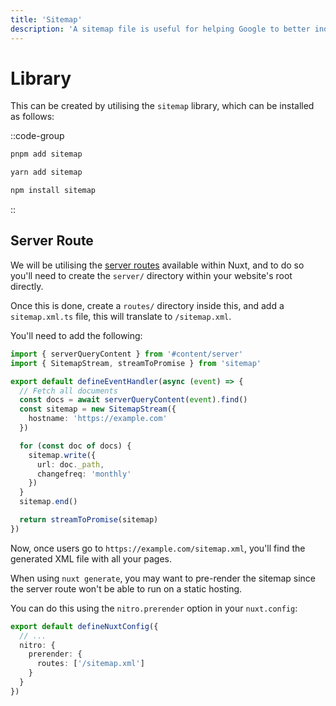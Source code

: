 ```yaml
---
title: 'Sitemap'
description: 'A sitemap file is useful for helping Google to better index your website, ensuring that the content you write can be visible in search results.'
---
```


# Library

This can be created by utilising the `sitemap` library, which can be installed as follows:

::code-group
```bash [pnpm]
pnpm add sitemap
```

```bash [yarn]
yarn add sitemap
```

```bash [npm]
npm install sitemap
```
::

## Server Route

We will be utilising the [server routes](https://nuxt.com/docs/guide/directory-structure/server#server-routes) available within Nuxt, and to do so you'll need to create the `server/` directory within your website's root directly.

Once this is done, create a `routes/` directory inside this, and add a `sitemap.xml.ts` file, this will translate to `/sitemap.xml`.

You'll need to add the following:

```ts [server/routes/sitemap.xml.ts]
import { serverQueryContent } from '#content/server'
import { SitemapStream, streamToPromise } from 'sitemap'

export default defineEventHandler(async (event) => {
  // Fetch all documents
  const docs = await serverQueryContent(event).find()
  const sitemap = new SitemapStream({
    hostname: 'https://example.com'
  })

  for (const doc of docs) {
    sitemap.write({
      url: doc._path,
      changefreq: 'monthly'
    })
  }
  sitemap.end()

  return streamToPromise(sitemap)
})
```

Now, once users go to `https://example.com/sitemap.xml`, you'll find the generated XML file with all your pages.

When using `nuxt generate`, you may want to pre-render the sitemap since the server route won't be able to run on a static hosting.

You can do this using the `nitro.prerender` option in your `nuxt.config`:

```ts [nuxt.config.ts]
export default defineNuxtConfig({
  // ...
  nitro: {
    prerender: {
      routes: ['/sitemap.xml']
    }
  }
})
```
